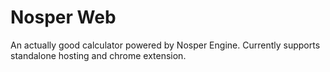 # Nosper Web

An actually good calculator powered by Nosper Engine. Currently supports standalone hosting and chrome extension. 